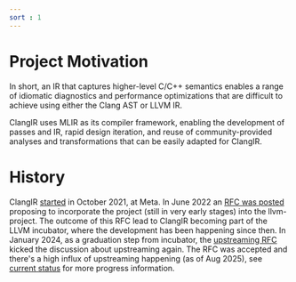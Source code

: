 ```yaml
---
sort : 1
---
```

# Project Motivation

In short, an IR that captures higher-level C/C++ semantics enables a range of idiomatic diagnostics and performance optimizations that are difficult to achieve using either the Clang AST or LLVM IR.

ClangIR uses MLIR as its compiler framework, enabling the development of passes and IR, rapid design iteration, and reuse of community-provided analyses and transformations that can be easily adapted for ClangIR.

# History

ClangIR [started](https://github.com/facebookarchive/clangir) in October 2021, at Meta. In June 2022 an [RFC was posted](https://discourse.llvm.org/t/rfc-an-mlir-based-clang-ir-cir/63319) proposing to incorporate the project (still in very early stages) into the llvm-project. The outcome of this RFC lead to ClangIR becoming part of the LLVM incubator, where the development has been happening since then. In January 2024, as a graduation step from incubator, the [upstreaming RFC](https://discourse.llvm.org/t/rfc-upstreaming-clangir/76587) kicked the discussion about upstreaming again. The RFC was accepted and there's a high influx of upstreaming happening (as of Aug 2025), see [current status](https://llvm.github.io/clangir/Development/benchmark.html) for more progress information.
